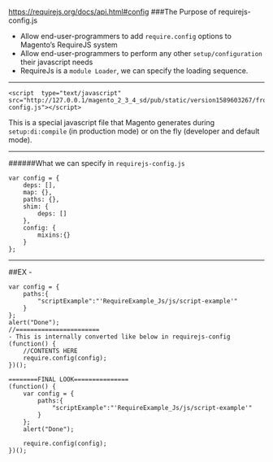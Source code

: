 https://requirejs.org/docs/api.html#config
###The Purpose of requirejs-config.js

- Allow end-user-programmers to add `require.config` options to Magento’s RequireJS system
- Allow end-user-programmers to perform any other `setup/configuration` their javascript needs
- RequireJs is a `module Loader`, we can specify the loading sequence.
***
    
    <script  type="text/javascript"  src="http://127.0.0.1/magento_2_3_4_sd/pub/static/version1589603267/frontend/Magento/luma/en_US/requirejs-config.js"></script>

This is a special javascript file that Magento generates during `setup:di:compile` (in production mode) or on the fly (developer and default mode).
***
######What we can specify in `requirejs-config.js`

    var config = {
        deps: [],
        map: {},
        paths: {},
        shim: {
            deps: []
        },
        config: {
            mixins:{}
        }
    };
***
##EX - 

    var config = {
        paths:{
            "scriptExample":"'RequireExample_Js/js/script-example'"
        }
    };
    alert("Done");
    //=======================
    - This is internally converted like below in requirejs-config
    (function() {
        //CONTENTS HERE
        require.config(config);
    })();
    
    ========FINAL LOOK===============
    (function() {
        var config = {
            paths:{
                "scriptExample":"'RequireExample_Js/js/script-example'"
            }
        };
        alert("Done");
        
        require.config(config);
    })();
    
